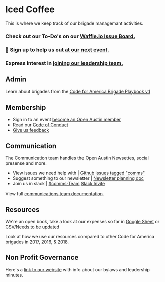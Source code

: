 # Iced Coffee

This is where we keep track of our brigade managemant activities.

### Check out our To-Do's on our [Waffle.io Issue Board.](https://waffle.io/open-austin/iced-coffee)

### 📝 Sign up to help us out [at our next event.](https://github.com/open-austin/iced-coffee/wiki/Open-Austin-Event-Volunteers)

### Express interest in [joining our leadership team.](https://openaustin.typeform.com/to/zyE0a4)

## Admin

Learn about brigades from the [Code for America Brigade Playbook v.1](http://www.codeforamerica.org/brigade/static/playbook_v1_nov2015.pdf)

## Membership

- Sign in to an event [become an Open Austin member](http://tinyurl.com/oamembership)
- Read our [Code of Conduct](https://www.open-austin.org/about/#code-of-conduct)
- [Give us feedback](https://goo.gl/forms/H2k1ILqEDsJKnRxm2) 


## Communication 
The Communication team handles the Open Austin Newsettes, social presense and more. 
- View issues we need help with | [Github issues tagged "comms"](https://github.com/open-austin/iced-coffee/issues?q=is%3Aopen+is%3Aissue+label%3Acomms)
- Suggest something to our newsletter | [Newsletter planning doc](https://docs.google.com/document/d/1E1QGjLEWObfBsTN6IXt1eNu6Dggmm_4W6emLbhllAFQ/edit?usp=sharing)
- Join us in slack | [#comms-Team](https://open-austin.slack.com/messages/C069VT41W/team/U4CS67DPA/) [Slack Invite](https://slack.open-austin.org/)

View full [communications team documentation](https://github.com/open-austin/iced-coffee/wiki/Communications).


## Resources

We're an open book, take a look at our expenses so far in [Google Sheet](https://docs.google.com/spreadsheets/d/13yTcEDH-_XsO1erytDJiFceCLrbXtfF8RQxHN6meiUM/edit?usp=sharing) or [CSV/Needs to be updated](https://github.com/open-austin/iced-coffee/blob/master/resources/2017_Expenses.csv)

Look at how we use our resources compared to other Code for America brigades in [2017](https://docs.google.com/spreadsheets/d/1ORwvp9rPOidH-bhTAfzSmUGWpi7AHOKyhrgCKZmkGKQ/edit#gid=0), [2016](https://docs.google.com/spreadsheets/d/1aHEs3iBPbdb2SAT70dmhuy4Z5LnjC9njXLrKr-H6aDo/edit#gid=0), & [2018](https://docs.google.com/spreadsheets/d/1H4-cLKeBFBxoOTO35dXsi_hxvOzfnIfUoS-qVDq4vig/edit?usp=sharing).


## Non Profit Governance
Here's a [link to our website](https://www.open-austin.org/about/#our-nonprofit-governance) with info about our bylaws and leadership minutes.
